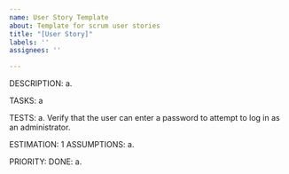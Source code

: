 ```yaml
---
name: User Story Template
about: Template for scrum user stories
title: "[User Story]"
labels: ''
assignees: ''

---
```


DESCRIPTION:
a. 

TASKS:
a

TESTS:
a. Verify that the user can enter a password to attempt to log in as an administrator.

ESTIMATION: 1
ASSUMPTIONS:
a.

PRIORITY:
DONE:
a.
